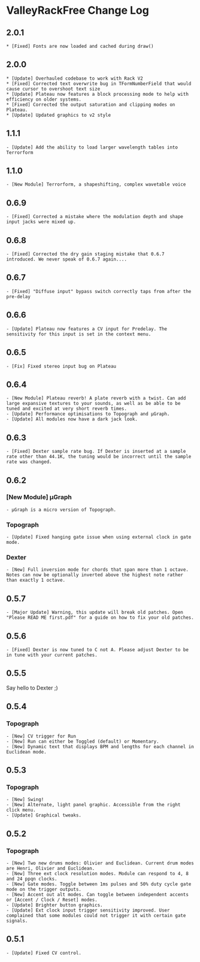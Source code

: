 # ValleyRackFree Change Log

## 2.0.1

    * [Fixed] Fonts are now loaded and cached during draw()

## 2.0.0
    
    * [Update] Overhauled codebase to work with Rack V2
    * [Fixed] Corrected text overwrite bug in TFormNumberField that would cause cursor to overshoot text size
    * [Update] Plateau now features a block processing mode to help with efficiency on older systems.
    * [Fixed] Corrected the output saturation and clipping modes on Plateau.
    * [Update] Updated graphics to v2 style 

## 1.1.1

    - [Update] Add the ability to load larger wavelength tables into Terrorform

## 1.1.0

    - [New Module] Terrorform, a shapeshifting, complex wavetable voice

## 0.6.9

    - [Fixed] Corrected a mistake where the modulation depth and shape input jacks were mixed up.

## 0.6.8

    - [Fixed] Corrected the dry gain staging mistake that 0.6.7 introduced. We never speak of 0.6.7 again....

## 0.6.7

    - [Fixed] "Diffuse input" bypass switch correctly taps from after the pre-delay

## 0.6.6

    - [Update] Plateau now features a CV input for Predelay. The sensitivity for this input is set in the context menu.

## 0.6.5

    - [Fix] Fixed stereo input bug on Plateau

## 0.6.4

    - [New Module] Plateau reverb! A plate reverb with a twist. Can add large expansive textures to your sounds, as well as be able to be tuned and excited at very short reverb times.
    - [Update] Performance optimisations to Topograph and µGraph.
    - [Update] All modules now have a dark jack look.

## 0.6.3

    - [Fixed] Dexter sample rate bug. If Dexter is inserted at a sample rate other than 44.1K, the tuning would be incorrect until the sample rate was changed.

## 0.6.2

### [New Module] µGraph

    - µGraph is a micro version of Topograph.

### Topograph

    - [Update] Fixed hanging gate issue when using external clock in gate mode.

### Dexter

    - [New] Full inversion mode for chords that span more than 1 octave. Notes can now be optionally inverted above the highest note rather than exactly 1 octave.

## 0.5.7

    - [Major Update] Warning, this update will break old patches. Open "Please READ ME first.pdf" for a guide on how to fix your old patches.

## 0.5.6

    - [Fixed] Dexter is now tuned to C not A. Please adjust Dexter to be in tune with your current patches.

## 0.5.5

Say hello to Dexter ;)

## 0.5.4

### Topograph

    - [New] CV trigger for Run
    - [New] Run can either be Toggled (default) or Momentary.
    - [New] Dynamic text that displays BPM and lengths for each channel in Euclidean mode.

## 0.5.3

### Topograph

    - [New] Swing!
    - [New] Alternate, light panel graphic. Accessible from the right click menu.
    - [Update] Graphical tweaks.

## 0.5.2

### Topograph

    - [New] Two new drums modes: Olivier and Euclidean. Current drum modes are Henri, Olivier and Euclidean.
    - [New] Three ext clock resolution modes. Module can respond to 4, 8 and 24 ppqn clocks.
    - [New] Gate modes. Toggle between 1ms pulses and 50% duty cycle gate mode on the trigger outputs.
    - [New] Accent out alt modes. Can toggle between independent accents or [Accent / Clock / Reset] modes.
    - [Update] Brighter button graphics.
    - [Update] Ext clock input trigger sensitivity improved. User complained that some modules could not trigger it with certain gate signals.

## 0.5.1

    - [Update] Fixed CV control.
